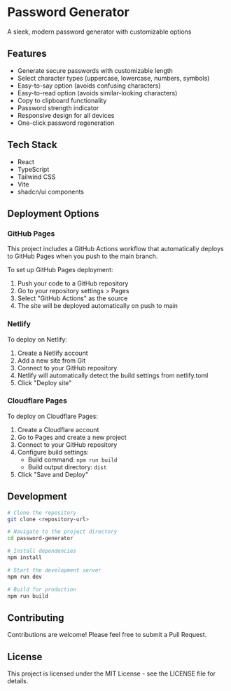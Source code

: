 # Password Generator

A sleek, modern password generator with customizable options

## Features

- Generate secure passwords with customizable length
- Select character types (uppercase, lowercase, numbers, symbols)
- Easy-to-say option (avoids confusing characters)
- Easy-to-read option (avoids similar-looking characters)
- Copy to clipboard functionality
- Password strength indicator
- Responsive design for all devices
- One-click password regeneration

## Tech Stack

- React
- TypeScript
- Tailwind CSS
- Vite
- shadcn/ui components

## Deployment Options

### GitHub Pages

This project includes a GitHub Actions workflow that automatically deploys to GitHub Pages when you push to the main branch.

To set up GitHub Pages deployment:

1. Push your code to a GitHub repository
2. Go to your repository settings > Pages
3. Select "GitHub Actions" as the source
4. The site will be deployed automatically on push to main

### Netlify

To deploy on Netlify:

1. Create a Netlify account
2. Add a new site from Git
3. Connect to your GitHub repository
4. Netlify will automatically detect the build settings from netlify.toml
5. Click "Deploy site"

### Cloudflare Pages

To deploy on Cloudflare Pages:

1. Create a Cloudflare account
2. Go to Pages and create a new project
3. Connect to your GitHub repository
4. Configure build settings:
   - Build command: `npm run build`
   - Build output directory: `dist`
5. Click "Save and Deploy"

## Development

```sh
# Clone the repository
git clone <repository-url>

# Navigate to the project directory
cd password-generator

# Install dependencies
npm install

# Start the development server
npm run dev

# Build for production
npm run build
```

## Contributing

Contributions are welcome! Please feel free to submit a Pull Request.

## License

This project is licensed under the MIT License - see the LICENSE file for details.

